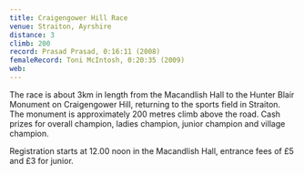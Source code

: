 ```yaml
---
title: Craigengower Hill Race
venue: Straiton, Ayrshire
distance: 3
climb: 200
record: Prasad Prasad, 0:16:11 (2008)
femaleRecord: Toni McIntosh, 0:20:35 (2009)
web: 
---
```

The race is about 3km in length from the Macandlish Hall to the Hunter Blair Monument on Craigengower Hill, returning to the sports field in Straiton. The monument is approximately 200 metres climb above the road. Cash prizes for overall champion, ladies champion, junior champion and village champion.

Registration starts at 12.00 noon in the Macandlish Hall, entrance fees of £5 and £3 for junior.